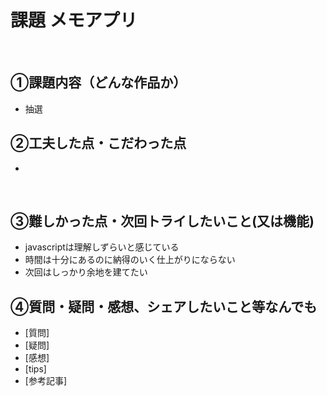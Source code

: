 # 課題 メモアプリ
​
## ①課題内容（どんな作品か）
- 抽選
​
## ②工夫した点・こだわった点
- 
​
## ③難しかった点・次回トライしたいこと(又は機能)
- javascriptは理解しずらいと感じている
- 時間は十分にあるのに納得のいく仕上がりにならない
- 次回はしっかり余地を建てたい
​
## ④質問・疑問・感想、シェアしたいこと等なんでも
- [質問]
- [疑問]
- [感想]
- [tips]
- [参考記事]